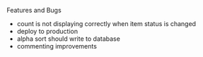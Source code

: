 Features and Bugs
- count is not displaying correctly when item status is changed
- deploy to production
- alpha sort should write to database
- commenting improvements

